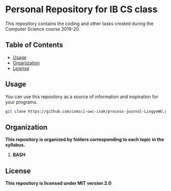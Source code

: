 Personal Repository for IB CS class
====================================

This repository contains the coding and other tasks created during the Computer Science course 2019-20.

Table of Contents
--------------------
  * [Usage](#usage)
  * [Organization](#organization)
  * [License](#license)
  
Usage
-------
You can use this repository as a source of information and inspiration for your programs. 
```sh
git clone https://github.com/comsci-uwc-isak/process-journal-LingyeWU.git
```

Organization
------------
**This repository is organized by folders corresponding to each topic in the syllabus.**

1. **BASH**

License
---------
**This repository is licensed under MIT version 2.0**
